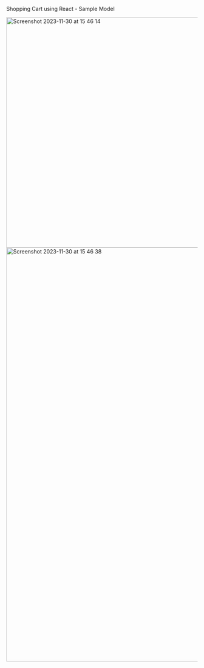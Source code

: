 Shopping Cart using React - Sample Model 

<img width="606" alt="Screenshot 2023-11-30 at 15 46 14" src="https://github.com/Enricrypto/shopping-cart-react/assets/105727501/6b823340-d4cf-491b-a358-b919d6562a92">
<img width="1090" alt="Screenshot 2023-11-30 at 15 46 38" src="https://github.com/Enricrypto/shopping-cart-react/assets/105727501/cb8f5211-2838-4187-bca8-ad03de2e3ed7">
